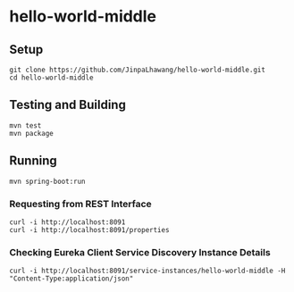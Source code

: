 # hello-world-middle

## Setup

```
git clone https://github.com/JinpaLhawang/hello-world-middle.git
cd hello-world-middle
```

## Testing and Building

```
mvn test
mvn package
```

## Running

```
mvn spring-boot:run
```

### Requesting from REST Interface

```
curl -i http://localhost:8091
curl -i http://localhost:8091/properties
```

### Checking Eureka Client Service Discovery Instance Details

```
curl -i http://localhost:8091/service-instances/hello-world-middle -H "Content-Type:application/json"
```
